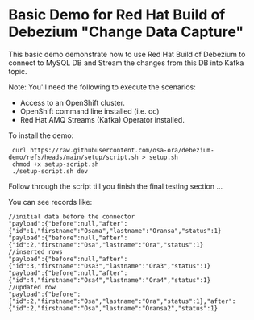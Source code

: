 # Basic Demo for Red Hat Build of Debezium "Change Data Capture"

This basic demo demonstrate how to use Red Hat Build of Debezium to connect to MySQL DB and Stream the changes from this DB into Kafka topic.

Note: You'll need the following to execute the scenarios:
- Access to an OpenShift cluster.
- OpenShift command line installed (i.e. oc)
- Red Hat AMQ Streams (Kafka) Operator installed.

To install the demo:
 ```
  curl https://raw.githubusercontent.com/osa-ora/debezium-demo/refs/heads/main/setup/script.sh > setup.sh
  chmod +x setup-script.sh
  ./setup-script.sh dev
 ```
Follow through the script till you finish the final testing section ...

You can see records like:

```
//initial data before the connector
"payload":{"before":null,"after":{"id":1,"firstname":"Osama","lastname":"Oransa","status":1}
"payload":{"before":null,"after":{"id":2,"firstname":"Osa","lastname":"Ora","status":1}
//inserted rows 
"payload":{"before":null,"after":{"id":3,"firstname":"Osa3","lastname":"Ora3","status":1}
"payload":{"before":null,"after":{"id":4,"firstname":"Osa4","lastname":"Ora4","status":1}
//updated row
"payload":{"before":{"id":2,"firstname":"Osa","lastname":"Ora","status":1},"after":{"id":2,"firstname":"Osa","lastname":"Oransa2","status":1}
```


